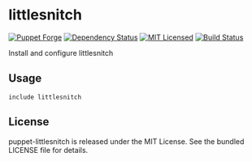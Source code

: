 littlesnitch
==============

[![Puppet Forge](https://img.shields.io/puppetforge/v/halyard/littlesnitch.svg)](https://forge.puppetlabs.com/halyard/littlesnitch)
[![Dependency Status](https://img.shields.io/gemnasium/halyard/puppet-littlesnitch.svg)](https://gemnasium.com/halyard/puppet-littlesnitch)
[![MIT Licensed](https://img.shields.io/badge/license-MIT-green.svg)](https://tldrlegal.com/license/mit-license)
[![Build Status](https://img.shields.io/circleci/project/halyard/puppet-littlesnitch.svg)](https://circleci.com/gh/halyard/puppet-littlesnitch)

Install and configure littlesnitch

## Usage

```puppet
include littlesnitch
```

## License

puppet-littlesnitch is released under the MIT License. See the bundled LICENSE file for details.

